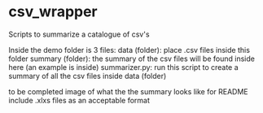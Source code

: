 # csv_wrapper
Scripts to summarize a catalogue of csv's

Inside the demo folder is 3 files:
data (folder): place .csv files inside this folder
summary (folder): the summary of the csv files will be found inside here (an example is inside)
summarizer.py: run this script to create a summary of all the csv files inside data (folder)

to be completed
image of what the the summary looks like for README
include .xlxs files as an acceptable format
